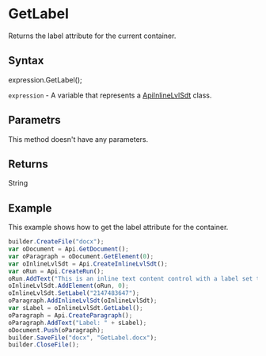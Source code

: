 # GetLabel

Returns the label attribute for the current container.

## Syntax

expression.GetLabel();

`expression` - A variable that represents a [ApiInlineLvlSdt](../ApiInlineLvlSdt.md) class.

## Parametrs

This method doesn't have any parameters.

## Returns

String

## Example

This example shows how to get the label attribute for the container.

```javascript
builder.CreateFile("docx");
var oDocument = Api.GetDocument();
var oParagraph = oDocument.GetElement(0);
var oInlineLvlSdt = Api.CreateInlineLvlSdt();
var oRun = Api.CreateRun();
oRun.AddText("This is an inline text content control with a label set to it.");
oInlineLvlSdt.AddElement(oRun, 0);
oInlineLvlSdt.SetLabel("2147483647");
oParagraph.AddInlineLvlSdt(oInlineLvlSdt);
var sLabel = oInlineLvlSdt.GetLabel();
oParagraph = Api.CreateParagraph();
oParagraph.AddText("Label: " + sLabel);
oDocument.Push(oParagraph);
builder.SaveFile("docx", "GetLabel.docx");
builder.CloseFile();
```
